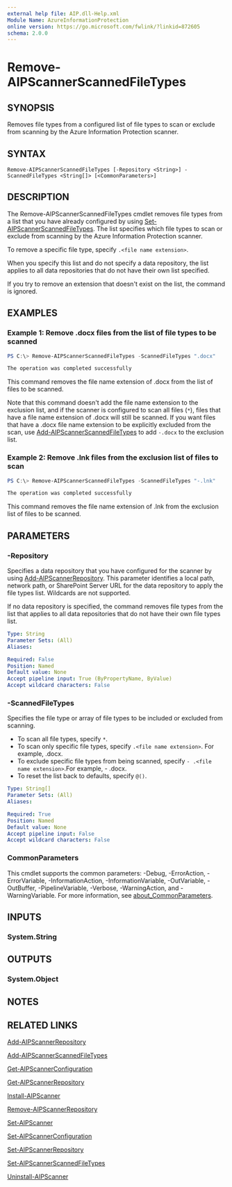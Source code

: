 ```yaml
---
external help file: AIP.dll-Help.xml
Module Name: AzureInformationProtection
online version: https://go.microsoft.com/fwlink/?linkid=872605
schema: 2.0.0
---
```


# Remove-AIPScannerScannedFileTypes

## SYNOPSIS
Removes file types from a configured list of file types to scan or exclude from scanning by the Azure Information Protection scanner.

## SYNTAX

```
Remove-AIPScannerScannedFileTypes [-Repository <String>] -ScannedFileTypes <String[]> [<CommonParameters>]
```

## DESCRIPTION
The Remove-AIPScannerScannedFileTypes cmdlet removes file types from a list that you have already configured by using [Set-AIPScannerScannedFileTypes](./Set-AIPScannerScannedFileTypes.md). The list specifies which file types to scan or exclude from scanning by the Azure Information Protection scanner. 

To remove a specific file type, specify `.<file name extension>`.

When you specify this list and do not specify a data repository, the list applies to all data repositories that do not have their own list specified.

If you try to remove an extension that doesn't exist on the list, the command is ignored.

## EXAMPLES


### Example 1: Remove .docx files from the list of file types to be scanned

```powershell
PS C:\> Remove-AIPScannerScannedFileTypes -ScannedFileTypes ".docx"

The operation was completed successfully
```

This command removes the file name extension of .docx from the list of files to be scanned.
 
Note that this command doesn't add the file name extension to the exclusion list, and if the scanner is configured to scan all files (`*`), files that have a file name extension of .docx will still be scanned. If you want files that have a .docx file name extension to be explicitly excluded from the scan, use [Add-AIPScannerScannedFileTypes](.\Add-AIPScannerScannedFileTypes.md) to add `-.docx` to the exclusion list.

### Example 2: Remove .lnk files from the exclusion list of files to scan
```powershell
PS C:\> Remove-AIPScannerScannedFileTypes -ScannedFileTypes "-.lnk"

The operation was completed successfully
```

This command removes the file name extension of .lnk from the exclusion list of files to be scanned. 



## PARAMETERS

### -Repository
Specifies a data repository that you have configured for the scanner by using [Add-AIPScannerRepository](./Add-AIPScannerRepository.md). This parameter identifies a local path, network path, or SharePoint Server URL for the data repository to apply the file types list. Wildcards are not supported.

If no data repository is specified, the command removes file types from the list that applies to all data repositories that do not have their own file types list.

```yaml
Type: String
Parameter Sets: (All)
Aliases:

Required: False
Position: Named
Default value: None
Accept pipeline input: True (ByPropertyName, ByValue)
Accept wildcard characters: False
```

### -ScannedFileTypes
Specifies the file type or array of file types to be included or excluded from scanning.

- To scan all file types, specify `*`.
- To scan only specific file types, specify `.<file name extension>`. For example, .docx. 
- To exclude specific file types from being scanned, specify `- .<file name extension>`.For example, - .docx. 
- To reset the list back to defaults, specify `@()`.


```yaml
Type: String[]
Parameter Sets: (All)
Aliases:

Required: True
Position: Named
Default value: None
Accept pipeline input: False
Accept wildcard characters: False
```

### CommonParameters
This cmdlet supports the common parameters: -Debug, -ErrorAction, -ErrorVariable, -InformationAction, -InformationVariable, -OutVariable, -OutBuffer, -PipelineVariable, -Verbose, -WarningAction, and -WarningVariable.
For more information, see [about_CommonParameters](https://go.microsoft.com/fwlink/?LinkID=113216).

## INPUTS

### System.String


## OUTPUTS

### System.Object

## NOTES

## RELATED LINKS

[Add-AIPScannerRepository](./Add-AIPScannerRepository.md)

[Add-AIPScannerScannedFileTypes](Add-AIPScannerScannedFileTypes.md)

[Get-AIPScannerConfiguration](./Get-AIPScannerConfiguration.md)

[Get-AIPScannerRepository](./Get-AIPScannerRepository.md)

[Install-AIPScanner](./Install-AIPScanner.md)

[Remove-AIPScannerRepository](Remove-AIPScannerRepository.md)

[Set-AIPScanner](./Set-AIPScanner.md)

[Set-AIPScannerConfiguration](./Set-AIPScannerConfiguration.md)

[Set-AIPScannerRepository](./Set-AIPScannerRepository.md)

[Set-AIPScannerScannedFileTypes](./Set-AIPScannerScannedFileTypes.md)

[Uninstall-AIPScanner](./Uninstall-AIPScanner.md)
